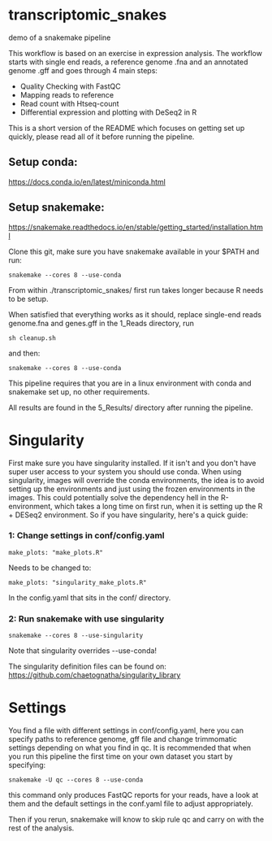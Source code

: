 # transcriptomic_snakes
demo of a snakemake pipeline

This workflow is based on an exercise in expression analysis. The workflow starts with single end reads, a reference genome .fna and an annotated genome .gff
and goes through 4 main steps:
* Quality Checking with FastQC
* Mapping reads to reference 
* Read count with Htseq-count
* Differential expression and plotting with DeSeq2 in R

This is a short version of the README which focuses on getting set up quickly, please read all of it before running the pipeline.

## Setup conda:
https://docs.conda.io/en/latest/miniconda.html
## Setup snakemake:
https://snakemake.readthedocs.io/en/stable/getting_started/installation.html


Clone this git, make sure you have snakemake available in your $PATH and run:
```
snakemake --cores 8 --use-conda
```
From  within ./transcriptomic_snakes/ first run takes longer because R needs to be setup. 

When satisfied that everything works as it should, replace single-end reads
genome.fna and genes.gff in the 1_Reads directory, run 
```
sh cleanup.sh
```
and then:
```
snakemake --cores 8 --use-conda
```
This pipeline requires that you are in a linux environment with conda and snakemake set up, no other requirements. 

All results are found in the 5_Results/ directory after running
the pipeline.

# Singularity
First make sure you have singularity installed. If it isn't and you don't have super user access to your system
you should use conda. When using singularity, images will override the conda environments, the idea is to avoid setting
up the environments and just using the frozen environments in the images. This could potentially solve the dependency hell in
the R-environment, which takes a long time on first run, when it is setting up the R + DESeq2 environment. So if you have singularity,
here's a quick guide:

### 1: Change settings in conf/config.yaml
```
make_plots: "make_plots.R"
```
Needs to be changed to:
```
make_plots: "singularity_make_plots.R"
```
In the config.yaml that sits in the conf/ directory.
### 2: Run snakemake with use singularity
```
snakemake --cores 8 --use-singularity
```
Note that singularity overrides --use-conda!

The singularity definition files can be found on: https://github.com/chaetognatha/singularity_library

# Settings
You find a file with different settings in conf/config.yaml, here you can specify paths to reference  genome, gff file
and change trimmomatic settings depending on what you find in qc. It is recommended that when you run this pipeline the first time
on your own dataset you start by specifying:
```
snakemake -U qc --cores 8 --use-conda
```
this command only produces FastQC reports for your reads, have a look at them and the default settings in the conf.yaml file to adjust appropriately.

Then if you rerun, snakemake will know to skip rule qc and carry on with the rest of the analysis.
